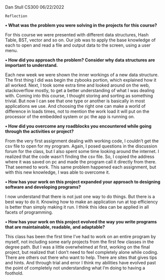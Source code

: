 Dan Stull
CS300
06/22/2022

`Reflection`

**•	What was the problem you were solving in the projects for this course?**

For this course we were presented with different data structures, Hash Table, BST, vector and so on. Our job was to apply the base knowledge of each to open and read a file and output data to the screen, using a user menu.

**•	How did you approach the problem? Consider why data structures are important to understand.**

Each new week we were shown the inner workings of a new data structure. The first thing I did was begin the zybooks portion, which explained how it all worked. Next, I took some extra time and looked around on the web, stackoverflow mostly, to get a better understanding of what I was dealing with. Coming into this course, I thought storing and sorting as something trivial. But now I can see that one type or another is basically in most applications we use. And choosing the right one can make a world of difference in loads times, not to mention the work load it will put on the processor of the embedded system or pc the app is running on.

**•	How did you overcome any roadblocks you encountered while going through the activities or project?**

From the very first assignment dealing with working code, I couldn’t get the csv file to open for my program. Again, I posed questions in the discussion forum for the class, but I also spent some time looking around the internet. I realized that the code wasn’t finding the csv file. So, I copied the address where it was saved on pc and made the program call it directly from there. That seemed to work. This same problem happened each assignment, but with this new knowledge, I was able to overcome it. 

**•	How has your work on this project expanded your approach to designing software and developing programs?**

I now understand that there is not just one way to do things. But there is a best way to do it. Knowing how to make an application run at top efficiency is better than simply making it run. I think this idea can be applied in all facets of programming.

**•	How has your work on this project evolved the way you write programs that are maintainable, readable, and adaptable?**

This class has been the first time I’ve had to work on an entire program by myself, not including some early projects from the first few classes in the degree path. But I was a little overwhelmed at first, working on the final project, but realized that I don’t need to feel completely alone while coding. There are others out there who want to help. There are sites that gives tips and hints. And through trial and error I think my abilities have evolved past the point of completely not understanding what I’m doing to having a foothold. 


